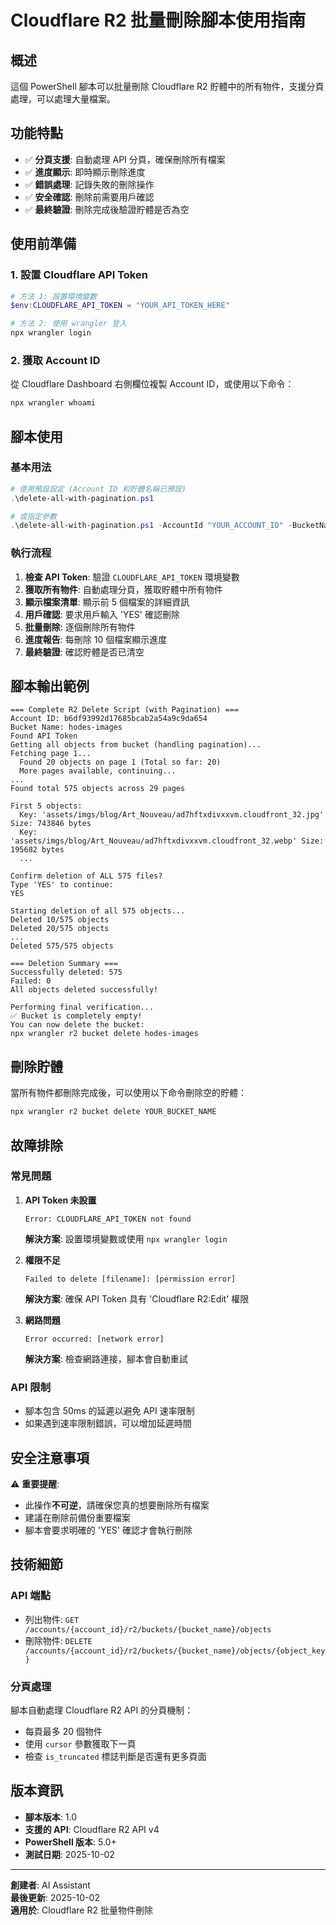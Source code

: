 # Cloudflare R2 批量刪除腳本使用指南

## 概述

這個 PowerShell 腳本可以批量刪除 Cloudflare R2 貯體中的所有物件，支援分頁處理，可以處理大量檔案。

## 功能特點

- ✅ **分頁支援**: 自動處理 API 分頁，確保刪除所有檔案
- ✅ **進度顯示**: 即時顯示刪除進度
- ✅ **錯誤處理**: 記錄失敗的刪除操作
- ✅ **安全確認**: 刪除前需要用戶確認
- ✅ **最終驗證**: 刪除完成後驗證貯體是否為空

## 使用前準備

### 1. 設置 Cloudflare API Token

```powershell
# 方法 1: 設置環境變數
$env:CLOUDFLARE_API_TOKEN = "YOUR_API_TOKEN_HERE"

# 方法 2: 使用 wrangler 登入
npx wrangler login
```

### 2. 獲取 Account ID

從 Cloudflare Dashboard 右側欄位複製 Account ID，或使用以下命令：

```powershell
npx wrangler whoami
```

## 腳本使用

### 基本用法

```powershell
# 使用預設設定 (Account ID 和貯體名稱已預設)
.\delete-all-with-pagination.ps1

# 或指定參數
.\delete-all-with-pagination.ps1 -AccountId "YOUR_ACCOUNT_ID" -BucketName "YOUR_BUCKET_NAME"
```

### 執行流程

1. **檢查 API Token**: 驗證 `CLOUDFLARE_API_TOKEN` 環境變數
2. **獲取所有物件**: 自動處理分頁，獲取貯體中所有物件
3. **顯示檔案清單**: 顯示前 5 個檔案的詳細資訊
4. **用戶確認**: 要求用戶輸入 'YES' 確認刪除
5. **批量刪除**: 逐個刪除所有物件
6. **進度報告**: 每刪除 10 個檔案顯示進度
7. **最終驗證**: 確認貯體是否已清空

## 腳本輸出範例

```
=== Complete R2 Delete Script (with Pagination) ===
Account ID: b6df93992d17685bcab2a54a9c9da654
Bucket Name: hodes-images
Found API Token
Getting all objects from bucket (handling pagination)...
Fetching page 1...
  Found 20 objects on page 1 (Total so far: 20)
  More pages available, continuing...
...
Found total 575 objects across 29 pages

First 5 objects:
  Key: 'assets/imgs/blog/Art_Nouveau/ad7hftxdivxxvm.cloudfront_32.jpg' Size: 743846 bytes
  Key: 'assets/imgs/blog/Art_Nouveau/ad7hftxdivxxvm.cloudfront_32.webp' Size: 195682 bytes
  ...

Confirm deletion of ALL 575 files?
Type 'YES' to continue:
YES

Starting deletion of all 575 objects...
Deleted 10/575 objects
Deleted 20/575 objects
...
Deleted 575/575 objects

=== Deletion Summary ===
Successfully deleted: 575
Failed: 0
All objects deleted successfully!

Performing final verification...
✅ Bucket is completely empty!
You can now delete the bucket:
npx wrangler r2 bucket delete hodes-images
```

## 刪除貯體

當所有物件都刪除完成後，可以使用以下命令刪除空的貯體：

```powershell
npx wrangler r2 bucket delete YOUR_BUCKET_NAME
```

## 故障排除

### 常見問題

1. **API Token 未設置**
   ```
   Error: CLOUDFLARE_API_TOKEN not found
   ```
   **解決方案**: 設置環境變數或使用 `npx wrangler login`

2. **權限不足**
   ```
   Failed to delete [filename]: [permission error]
   ```
   **解決方案**: 確保 API Token 具有 'Cloudflare R2:Edit' 權限

3. **網路問題**
   ```
   Error occurred: [network error]
   ```
   **解決方案**: 檢查網路連接，腳本會自動重試

### API 限制

- 腳本包含 50ms 的延遲以避免 API 速率限制
- 如果遇到速率限制錯誤，可以增加延遲時間

## 安全注意事項

⚠️ **重要提醒**:
- 此操作**不可逆**，請確保您真的想要刪除所有檔案
- 建議在刪除前備份重要檔案
- 腳本會要求明確的 'YES' 確認才會執行刪除

## 技術細節

### API 端點
- 列出物件: `GET /accounts/{account_id}/r2/buckets/{bucket_name}/objects`
- 刪除物件: `DELETE /accounts/{account_id}/r2/buckets/{bucket_name}/objects/{object_key}`

### 分頁處理
腳本自動處理 Cloudflare R2 API 的分頁機制：
- 每頁最多 20 個物件
- 使用 `cursor` 參數獲取下一頁
- 檢查 `is_truncated` 標誌判斷是否還有更多頁面

## 版本資訊

- **腳本版本**: 1.0
- **支援的 API**: Cloudflare R2 API v4
- **PowerShell 版本**: 5.0+
- **測試日期**: 2025-10-02

---

**創建者**: AI Assistant  
**最後更新**: 2025-10-02  
**適用於**: Cloudflare R2 批量物件刪除
